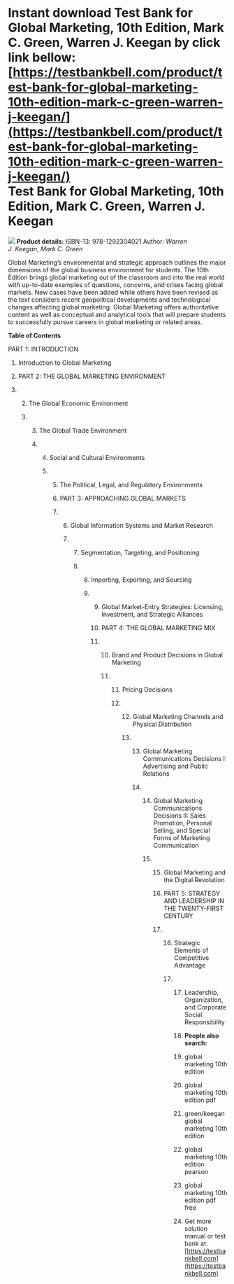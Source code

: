 Instant download **Test Bank for Global Marketing, 10th Edition, Mark C. Green, Warren J. Keegan** by click link bellow:  
[https://testbankbell.com/product/test-bank-for-global-marketing-10th-edition-mark-c-green-warren-j-keegan/](https://testbankbell.com/product/test-bank-for-global-marketing-10th-edition-mark-c-green-warren-j-keegan/)  
**Test Bank for Global Marketing, 10th Edition, Mark C. Green, Warren J. Keegan**
=================================================================================


![](https://testbankbell.com/wp-content/uploads/2023/05/9780134900216_TestBank.jpg)
**Product details:**
ISBN-13: 978-1292304021
Author: *Warren J*. *Keegan*, *Mark C*. *Green*

Global Marketing’s environmental and strategic approach outlines the major dimensions of the global business environment for students. The 10th Edition brings global marketing out of the classroom and into the real world with up-to-date examples of questions, concerns, and crises facing global markets. New cases have been added while others have been revised as the text considers recent geopolitical developments and technological changes affecting global marketing. Global Marketing offers authoritative content as well as conceptual and analytical tools that will prepare students to successfully pursue careers in global marketing or related areas.

**Table of Contents**

PART 1: INTRODUCTION

1. Introduction to Global Marketing

2. PART 2: THE GLOBAL MARKETING ENVIRONMENT

3. 2. The Global Economic Environment
  
   3. 3. The Global Trade Environment
     
      4. 4. Social and Cultural Environments
        
         5. 5. The Political, Legal, and Regulatory Environments
           
            6. PART 3: APPROACHING GLOBAL MARKETS
           
            7. 6. Global Information Systems and Market Research
              
               7. 7. Segmentation, Targeting, and Positioning
                 
                  8. 8. Importing, Exporting, and Sourcing
                    
                     9. 9. Global Market-Entry Strategies: Licensing, Investment, and Strategic Alliances
                       
                        10. PART 4: THE GLOBAL MARKETING MIX
                       
                        11. 10. Brand and Product Decisions in Global Marketing
                           
                            11. 11. Pricing Decisions
                               
                                12. 12. Global Marketing Channels and Physical Distribution
                                   
                                    13. 13. Global Marketing Communications Decisions I: Advertising and Public Relations
                                       
                                        14. 14. Global Marketing Communications Decisions II: Sales Promotion, Personal Selling, and Special Forms of Marketing Communication
                                           
                                            15. 15. Global Marketing and the Digital Revolution
                                               
                                                16. PART 5: STRATEGY AND LEADERSHIP IN THE TWENTY-FIRST CENTURY
                                               
                                                17. 16. Strategic Elements of Competitive Advantage
                                                   
                                                    17. 17. Leadership, Organization, and Corporate Social Responsibility
                                                       
                                                        18. **People also search:**
                                                        19. global marketing 10th edition
                                                        20. global marketing 10th edition pdf
                                                        21. green/keegan global marketing 10th edition
                                                        22. global marketing 10th edition pearson
                                                        23. global marketing 10th edition pdf free
                                                        24.  Get more solution manual or test bank at: [https://testbankbell.com](https://testbankbell.com)
